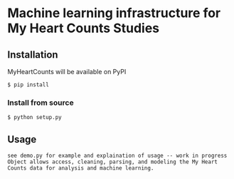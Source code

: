 # Machine learning infrastructure for My Heart Counts Studies

## Installation

MyHeartCounts will be available on PyPI

```console
$ pip install 
```

### Install from source


```console
$ python setup.py
```

## Usage


```
see demo.py for example and explaination of usage -- work in progress
Object allows access, cleaning, parsing, and modeling the My Heart Counts data for analysis and machine learning. 

```
